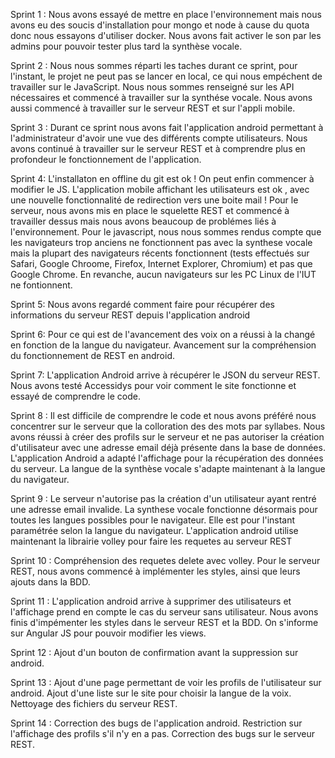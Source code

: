 Sprint 1 : 
Nous avons essayé de mettre en place l'environnement mais nous avons eu des soucis d'installation pour mongo et node à cause du quota donc nous essayons d'utiliser docker. Nous avons fait activer le son par les admins pour pouvoir tester plus tard la synthèse vocale. 

Sprint 2 :
Nous nous sommes réparti les taches durant ce sprint, pour l'instant, le projet ne peut pas se lancer en local, ce qui nous empéchent de travailler sur le JavaScript. Nous nous sommes renseigné sur les API nécessaires et commencé à travailler sur la synthése vocale. Nous avons aussi commencé à travailler sur le serveur REST et sur l'appli mobile.

Sprint 3 :
Durant ce sprint nous avons fait l'application android permettant à l'administrateur d'avoir une vue des différents compte utilisateurs. Nous avons continué à travailler sur le serveur REST et à comprendre plus en profondeur le fonctionnement de l'application.

Sprint 4: 
L'installaton en offline du git est ok ! On peut enfin commencer à modifier le JS. L'application mobile affichant les utilisateurs est ok , avec une nouvelle fonctionnalité de redirection vers une boite mail ! 
Pour le serveur, nous avons mis en place le squelette REST et commencé à travailler dessus mais nous avons beaucoup de problémes liés à l'environnement.
Pour le javascript, nous nous sommes rendus compte que les navigateurs trop anciens ne fonctionnent pas avec la synthese vocale mais la plupart des navigateurs récents fonctionnent (tests effectués sur Safari, Google Chroome, Firefox, Internet Explorer, Chromium) et pas que Google Chrome. En revanche, aucun navigateurs sur les PC Linux de l'IUT ne fontionnent.

Sprint 5:
Nous avons regardé comment faire pour récupérer des informations du serveur REST depuis l'application android


Sprint 6: Pour ce qui est de l'avancement des voix on a réussi à la changé en fonction de la langue du navigateur.
Avancement sur la compréhension du fonctionnement de REST en android.

Sprint 7: L'application Android arrive à récupérer le JSON du serveur REST. Nous avons testé Accessidys pour voir comment le site fonctionne et essayé de comprendre le code.

Sprint 8 : Il est difficile de comprendre le code et nous avons préféré nous concentrer sur le serveur que la colloration des des mots par syllabes. Nous avons réussi à créer des profils sur le serveur et ne pas autoriser la création d'utilisateur avec une adresse email déjà présente dans la base de données. L'application Android a adapté l'affichage pour la récupération des données du serveur. La langue de la synthèse vocale s'adapte maintenant à la langue du navigateur.

Sprint 9 : Le serveur n'autorise pas la création d'un utilisateur ayant rentré une adresse email invalide. 
La synthese vocale fonctionne désormais pour toutes les langues possibles pour le navigateur. Elle est pour l'instant paramétrée selon la langue du navigateur.
L'application android utilise maintenant la librairie volley pour faire les requetes au serveur REST

Sprint 10 : Compréhension des requetes delete avec volley. Pour le serveur REST, nous avons commencé à implémenter les styles, ainsi que leurs ajouts dans la BDD.

Sprint 11 : L'application android arrive à supprimer des utilisateurs et l'affichage prend en compte le cas du serveur sans utilisateur. Nous avons finis d'impémenter les styles dans le serveur REST et la BDD.
On s'informe sur Angular JS pour pouvoir modifier les views.

Sprint 12 : Ajout d'un bouton de confirmation avant la suppression sur android.

Sprint 13 : Ajout d'une page permettant de voir les profils de l'utilisateur sur android. Ajout d'une liste sur le site pour choisir la langue de la voix.
Nettoyage des fichiers du serveur REST.

Sprint 14 : Correction des bugs de l'application android. Restriction sur l'affichage des profils s'il n'y en a pas.
Correction des bugs sur le serveur REST.
